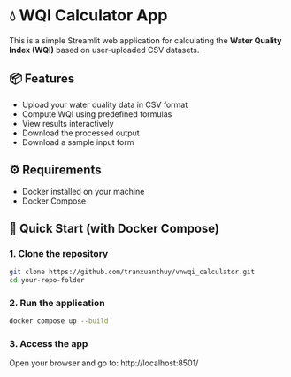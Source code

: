 # 💧 WQI Calculator App

This is a simple Streamlit web application for calculating the **Water Quality Index (WQI)** based on user-uploaded CSV datasets.

## 📦 Features

- Upload your water quality data in CSV format
- Compute WQI using predefined formulas
- View results interactively
- Download the processed output
- Download a sample input form

## ⚙️ Requirements

- Docker installed on your machine
- Docker Compose

## 🚀 Quick Start (with Docker Compose)

### 1. Clone the repository

```bash
git clone https://github.com/tranxuanthuy/vnwqi_calculator.git
cd your-repo-folder
```

### 2. Run the application
```bash
docker compose up --build
```

### 3. Access the app
Open your browser and go to:
http://localhost:8501/
